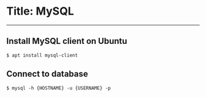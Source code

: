# Title: MySQL
<!-- Position: 1 -->
---
## Install MySQL client on Ubuntu
```
$ apt install mysql-client
```

## Connect to database
```
$ mysql -h {HOSTNAME} -u {USERNAME} -p
```

